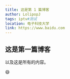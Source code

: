 ```yaml
---
title: 这是第 1 篇博客
author: LolipopJ
tags: iptv#测试
location: 电子科技大学
link: https://www.baidu.com
---
```


## 这是第一篇博客

以及这是所有的内容。

:smile:
